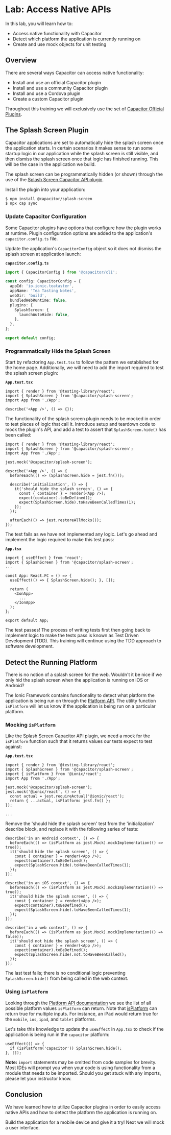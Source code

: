 # Lab: Access Native APIs

In this lab, you will learn how to:

- Access native functionality with Capacitor
- Detect which platform the application is currently running on
- Create and use mock objects for unit testing

## Overview

There are several ways Capacitor can access native functionality:

- Install and use an official Capacitor plugin
- Install and use a community Capacitor plugin
- Install and use a Cordova plugin
- Create a custom Capacitor plugin

Throughout this training we will exclusively use the set of <a href="https://capacitorjs.com/docs/apis" target="_blank">Capacitor Official Plugins</a>.

## The Splash Screen Plugin

Capacitor applications are set to automatically hide the splash screen once the application starts. In certain scenarios it makes sense to run some startup logic in our application while the splash screen is still visible, and then dismiss the splash screen once that logic has finished running. This will be the case in the application we build.

The splash screen can be programmatically hidden (or shown) through the use of the <a href="https://capacitorjs.com/docs/apis/splash-screen" target="_blank">Splash Screen Capacitor API plugin</a>.

Install the plugin into your application:

```bash
$ npm install @capacitor/splash-screen
$ npx cap sync
```

### Update Capacitor Configuration

Some Capacitor plugins have options that configure how the plugin works at runtime. Plugin configuration options are added to the application's `capacitor.config.ts` file.

Update the application's `CapacitorConfig` object so it does not dismiss the splash screen at application launch:

**`capacitor.config.ts`**

```typescript
import { CapacitorConfig } from '@capacitor/cli';

const config: CapacitorConfig = {
  appId: 'io.ionic.teataster',
  appName: 'Tea Tasting Notes',
  webDir: 'build',
  bundledWebRuntime: false,
  plugins: {
    SplashScreen: {
      launchAutoHide: false,
    },
  },
};

export default config;
```

### Programmatically Hide the Splash Screen

Start by refactoring `App.test.tsx` to follow the pattern we established for the home page. Additionally, we will need to add the import required to test the splash screen plugin:

**`App.test.tsx`**

```tsx
import { render } from '@testing-library/react';
import { SplashScreen } from '@capacitor/splash-screen';
import App from './App';

describe('<App />', () => {});
```

The functionality of the splash screen plugin needs to be mocked in order to test pieces of logic that call it. Introduce setup and teardown code to mock the plugin's API, and add a test to assert that `SplashScreen.hide()` has been called:

```tsx
import { render } from '@testing-library/react';
import { SplashScreen } from '@capacitor/splash-screen';
import App from './App';

jest.mock('@capacitor/splash-screen');

describe('<App />', () => {
  beforeEach(() => (SplashScreen.hide = jest.fn()));

  describe('initialization', () => {
    it('should hide the splash screen', () => {
      const { container } = render(<App />);
      expect(container).toBeDefined();
      expect(SplashScreen.hide).toHaveBeenCalledTimes(1);
    });
  });

  afterEach(() => jest.restoreAllMocks());
});
```

The test fails as we have not implemented any logic. Let's go ahead and implement the logic required to make this test pass:

**`App.tsx`**

```tsx
import { useEffect } from 'react';
import { SplashScreen } from '@capacitor/splash-screen';
...

const App: React.FC = () => {
  useEffect(() => { SplashScreen.hide(); }, []);

  return (
    <IonApp>
      ...
    </IonApp>
  );
};

export default App;
```

The test passes! The process of writing tests first then going back to implement logic to make the tests pass is known as Test Driven Development (TDD). This training will continue using the TDD approach to software development.

## Detect the Running Platform

There is no notion of a splash screen for the web. Wouldn't it be nice if we only hid the splash screen when the application is running on iOS or Android?

The Ionic Framework contains functionality to detect what platform the application is being run on through the <a href="https://ionicframework.com/docs/react/platform" target="_blank">Platform API</a>. The utility function `isPlatform` will let us know if the application is being run on a particular platform.

### Mocking `isPlatform`

Like the Splash Screen Capacitor API plugin, we need a mock for the `isPlatform` function such that it returns values our tests expect to test against:

**`App.test.tsx`**

```tsx
import { render } from '@testing-library/react';
import { SplashScreen } from '@capacitor/splash-screen';
import { isPlatform } from '@ionic/react';
import App from './App';

jest.mock('@capacitor/splash-screen');
jest.mock('@ionic/react', () => {
  const actual = jest.requireActual('@ionic/react');
  return { ...actual, isPlatform: jest.fn() };
});

...
```

Remove the 'should hide the splash screen' test from the 'initialization' describe block, and replace it with the following series of tests:

```tsx
describe('in an Android context', () => {
  beforeEach(() => (isPlatform as jest.Mock).mockImplementation(() => true));
  it('should hide the splash screen', () => {
    const { container } = render(<App />);
    expect(container).toBeDefined();
    expect(SplashScreen.hide).toHaveBeenCalledTimes(1);
  });
});

describe('in an iOS context', () => {
  beforeEach(() => (isPlatform as jest.Mock).mockImplementation(() => true));
  it('should hide the splash screen', () => {
    const { container } = render(<App />);
    expect(container).toBeDefined();
    expect(SplashScreen.hide).toHaveBeenCalledTimes(1);
  });
});

describe('in a web context', () => {
  beforeEach(() => (isPlatform as jest.Mock).mockImplementation(() => false));
  it('should not hide the splash screen', () => {
    const { container } = render(<App />);
    expect(container).toBeDefined();
    expect(SplashScreen.hide).not.toHaveBeenCalled();
  });
});
```

The last test fails; there is no conditional logic preventing `SplashScreen.hide()` from being called in the web context.

### Using `isPlatform`

Looking through the <a href="https://ionicframework.com/docs/react/platform#platforms" target="_blank">Platform API documentation</a> we see the list of all possible platform values `isPlatform` can return. Note that <a href="https://ionicframework.com/docs/react/platform#isplatform" target="_blank">isPlatform</a> can return true for multiple inputs. For instance, an iPad would return true for the `mobile`, `ios`, `ipad`, and `tablet` platforms.

Let's take this knowledge to update the `useEffect` in `App.tsx` to check if the application is being run in the `capacitor` platform:

```tsx
useEffect(() => {
  if (isPlatform('capacitor')) SplashScreen.hide();
}, []);
```

**Note:** `import` statements may be omitted from code samples for brevity. Most IDEs will prompt you when your code is using functionality from a module that needs to be imported. Should you get stuck with any imports, please let your instructor know.

## Conclusion

We have learned how to utilize Capacitor plugins in order to easily access native APIs and how to detect the platform the application is running on.

Build the application for a mobile device and give it a try! Next we will mock a user interface.
